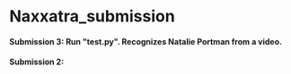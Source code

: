 # Naxxatra_submission

#### Submission 3: Run "test.py". Recognizes Natalie Portman from a video. 

#### Submission 2: 
